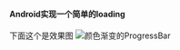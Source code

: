#### Android实现一个简单的loading

下面这个是效果图
![颜色渐变的ProgressBar](http://upload-images.jianshu.io/upload_images/3274168-e529d3817592d2c5?imageMogr2/auto-orient/strip)
